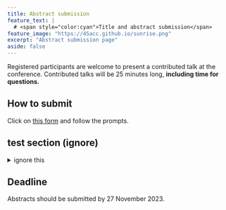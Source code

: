 ```yaml
---
title: Abstract submission
feature_text: | 
  # <span style="color:cyan">Title and abstract submission</span>
feature_image: "https://45acc.github.io/sunrise.png"
excerpt: "Abstract submission page"
aside: false
---
```


Registered participants are welcome to present a contributed talk at the conference. Contributed talks will be 25 minutes long, **including time for questions.**

## How to submit

Click on [this form](https://forms.gle/wvWwd2BrCQT9saPNA) and follow the prompts.


## test section (ignore)

<details><summary>
  ignore this
</summary>
  
  |    | Weatherburn | Blakers |
  | :---: | :---: | :---: |
  |  9 | Gabriel Verret | |
  | 10 | Morning Tea |
  | 10.30 | Chen* | Bastida* | Satake|
  
</details>

## Deadline

Abstracts should be submitted by 27 November 2023.
